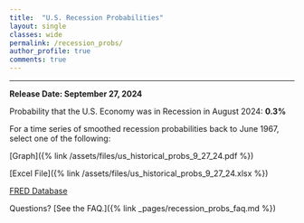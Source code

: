 ```yaml
---
title:  "U.S. Recession Probabilities"
layout: single
classes: wide
permalink: /recession_probs/
author_profile: true
comments: true
---
```


<HR>

<b>Release Date: September 27, 2024</b>

Probability that the U.S. Economy was in Recession in August 2024: **0.3%**


For a time series of smoothed recession probabilities back to June 1967, select one of the following: 

[Graph]({% link /assets/files/us_historical_probs_9_27_24.pdf %})

[Excel File]({% link /assets/files/us_historical_probs_9_27_24.xlsx %})

[FRED Database](https://fred.stlouisfed.org/series/RECPROUSM156N)

Questions? [See the FAQ.]({% link _pages/recession_probs_faq.md %})